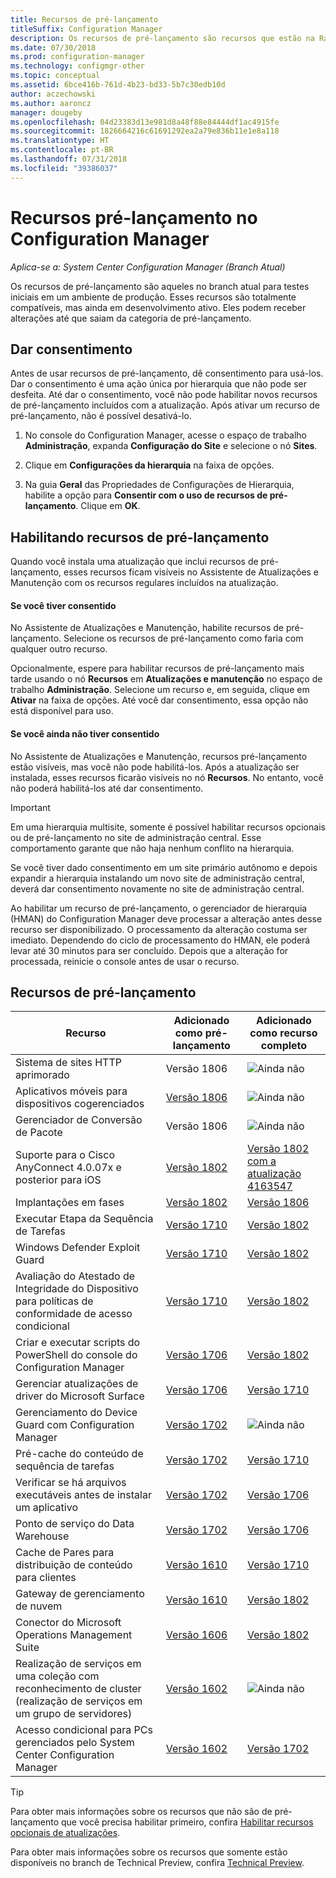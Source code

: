 ```yaml
---
title: Recursos de pré-lançamento
titleSuffix: Configuration Manager
description: Os recursos de pré-lançamento são recursos que estão na Ramificação atual para testes iniciais em um ambiente de produção.
ms.date: 07/30/2018
ms.prod: configuration-manager
ms.technology: configmgr-other
ms.topic: conceptual
ms.assetid: 6bce416b-761d-4b23-bd33-5b7c30edb10d
author: aczechowski
ms.author: aaroncz
manager: dougeby
ms.openlocfilehash: 04d23383d13e981d8a48f88e84444df1ac4915fe
ms.sourcegitcommit: 1826664216c61691292ea2a79e836b11e1e8a118
ms.translationtype: HT
ms.contentlocale: pt-BR
ms.lasthandoff: 07/31/2018
ms.locfileid: "39386037"
---
```

# <a name="pre-release-features-in-configuration-manager"></a>Recursos pré-lançamento no Configuration Manager

*Aplica-se a: System Center Configuration Manager (Branch Atual)*

Os recursos de pré-lançamento são aqueles no branch atual para testes iniciais em um ambiente de produção. Esses recursos são totalmente compatíveis, mas ainda em desenvolvimento ativo. Eles podem receber alterações até que saiam da categoria de pré-lançamento.



## <a name="give-consent"></a>Dar consentimento  

Antes de usar recursos de pré-lançamento, dê consentimento para usá-los. Dar o consentimento é uma ação única por hierarquia que não pode ser desfeita. Até dar o consentimento, você não pode habilitar novos recursos de pré-lançamento incluídos com a atualização. Após ativar um recurso de pré-lançamento, não é possível desativá-lo.

1. No console do Configuration Manager, acesse o espaço de trabalho **Administração**, expanda **Configuração do Site** e selecione o nó **Sites**.  

2. Clique em **Configurações da hierarquia**  na faixa de opções.  

3. Na guia **Geral** das Propriedades de Configurações de Hierarquia, habilite a opção para **Consentir com o uso de recursos de pré-lançamento**. Clique em **OK**.  



## <a name="enabling-pre-release-features"></a>Habilitando recursos de pré-lançamento

Quando você instala uma atualização que inclui recursos de pré-lançamento, esses recursos ficam visíveis no Assistente de Atualizações e Manutenção com os recursos regulares incluídos na atualização.

#### <a name="if-you-have-given-consent"></a>Se você tiver consentido
No Assistente de Atualizações e Manutenção, habilite recursos de pré-lançamento. Selecione os recursos de pré-lançamento como faria com qualquer outro recurso.     

Opcionalmente, espere para habilitar recursos de pré-lançamento mais tarde usando o nó **Recursos** em **Atualizações e manutenção** no espaço de trabalho **Administração**. Selecione um recurso e, em seguida, clique em **Ativar** na faixa de opções. Até você dar consentimento, essa opção não está disponível para uso.

#### <a name="if-you-havent-given-consent"></a>Se você ainda não tiver consentido
No Assistente de Atualizações e Manutenção, recursos pré-lançamento estão visíveis, mas você não pode habilitá-los. Após a atualização ser instalada, esses recursos ficarão visíveis no nó **Recursos**. No entanto, você não poderá habilitá-los até dar consentimento.


> [!Important]  
> Em uma hierarquia multisite, somente é possível habilitar recursos opcionais ou de pré-lançamento no site de administração central. Esse comportamento garante que não haja nenhum conflito na hierarquia. <!--507197-->  
> 
> Se você tiver dado consentimento em um site primário autônomo e depois expandir a hierarquia instalando um novo site de administração central, deverá dar consentimento novamente no site de administração central.  

Ao habilitar um recurso de pré-lançamento, o gerenciador de hierarquia (HMAN) do Configuration Manager deve processar a alteração antes desse recurso ser disponibilizado. O processamento da alteração costuma ser imediato. Dependendo do ciclo de processamento do HMAN, ele poderá levar até 30 minutos para ser concluído. Depois que a alteração for processada, reinicie o console antes de usar o recurso.



## <a name="pre-release-features"></a>Recursos de pré-lançamento

<!--Note/tip for target article

> [!Note]  
> In this version of Configuration Manager, <feature name> is a pre-release feature. To enable it, see [Pre-release features](/sccm/core/servers/manage/pre-release-features).  


> [!Tip]  
> This feature was first introduced in version 1702 as a [pre-release feature](/sccm/core/servers/manage/pre-release-features). Beginning with version 1706, this feature is no longer a pre-release feature.  

-->


| Recurso          | Adicionado como pré-lançamento | Adicionado como recurso completo |  
|------------------|----------------------|-------------------------|
| Sistema de sites HTTP aprimorado<!--1356889,1358228-->|Versão 1806|![Ainda não](media/red_x.png)|
| Aplicativos móveis para dispositivos cogerenciados<!--1357892-->|[Versão 1806](/sccm/core/clients/manage/co-management-switch-workloads#workloads-able-to-be-transitioned-to-intune)|![Ainda não](media/red_x.png)|
| Gerenciador de Conversão de Pacote<!--1357861-->|Versão 1806|![Ainda não](media/red_x.png)|
| Suporte para o Cisco AnyConnect 4.0.07x e posterior para iOS<!--1357393-->|[Versão 1802](/sccm/mdm/deploy-use/create-vpn-profiles)| [Versão 1802 com a atualização 4163547](/sccm/mdm/deploy-use/create-vpn-profiles) |
| Implantações em fases<!--1356837-->|[Versão 1802](/sccm/osd/deploy-use/create-phased-deployment-for-task-sequence)|[Versão 1806](/sccm/osd/deploy-use/create-phased-deployment-for-task-sequence)|
| Executar Etapa da Sequência de Tarefas <!-- 1261338 --> |  [Versão 1710](/sccm/osd/understand/task-sequence-steps#child-task-sequence) |[Versão 1802](/sccm/osd/deploy-use/manage-task-sequences-to-automate-tasks#add-child-task-sequences-to-a-task-sequence)|
| Windows Defender Exploit Guard <!-- 1355468 --> |  [Versão 1710](/sccm/protect/deploy-use/create-deploy-exploit-guard-policy) |[Versão 1802](/sccm/protect/deploy-use/create-deploy-exploit-guard-policy)|
| Avaliação do Atestado de Integridade do Dispositivo para políticas de conformidade de acesso condicional <!-- 1235616 --> |  [Versão 1710](/sccm/mdm/deploy-use/manage-access-to-o365-services-for-pcs-managed-by-sccm) |[Versão 1802](/sccm/mdm/deploy-use/manage-access-to-o365-services-for-pcs-managed-by-sccm)|
| Criar e executar scripts do PowerShell do console do Configuration Manager <!-- 1236459 --> |  [Versão 1706](/sccm/apps/deploy-use/create-deploy-scripts)|[Versão 1802](/sccm/apps/deploy-use/create-deploy-scripts)|
| Gerenciar atualizações de driver do Microsoft Surface <!-- 1098490 --> |  [Versão 1706](/sccm/sum/get-started/configure-classifications-and-products) | [Versão 1710](/sccm/sum/get-started/configure-classifications-and-products)|
| Gerenciamento do Device Guard com Configuration Manager <!-- 1319346 --> |  [Versão 1702](/sccm/protect/deploy-use/use-device-guard-with-configuration-manager)|![Ainda não](media/red_x.png)|
| Pré-cache do conteúdo de sequência de tarefas <!-- 1021244 --> |  [Versão 1702](/sccm/osd/deploy-use/create-a-task-sequence-to-upgrade-an-operating-system#configure-pre-cache-content) | [Versão 1710](/sccm/osd/deploy-use/create-a-task-sequence-to-upgrade-an-operating-system#configure-pre-cache-content)|
| Verificar se há arquivos executáveis antes de instalar um aplicativo <!-- 1284624 --> |   [Versão 1702](/sccm/apps/deploy-use/deploy-applications#how-to-check-for-running-executable-files-before-installing-an-application) |[Versão 1706](/sccm/apps/deploy-use/deploy-applications#how-to-check-for-running-executable-files-before-installing-an-application)|
| Ponto de serviço do Data Warehouse <!-- 1277922 --> |  [Versão 1702](/sccm/core/servers/manage/data-warehouse) |[Versão 1706](/sccm/core/servers/manage/data-warehouse)|
| Cache de Pares para distribuição de conteúdo para clientes <!-- 1101436 --> |  [Versão 1610](/sccm/core/plan-design/hierarchy/client-peer-cache) | [Versão 1710](/sccm/core/plan-design/hierarchy/client-peer-cache)|
| Gateway de gerenciamento de nuvem <!-- 1101764 --> |  [Versão 1610](/sccm/core/clients/manage/plan-cloud-management-gateway) |[Versão 1802](/sccm/core/clients/manage/plan-cloud-management-gateway)|
| Conector do Microsoft Operations Management Suite <!-- 1236739 --> | [Versão 1606](/sccm/core/clients/manage/sync-data-microsoft-operations-management-suite) |[Versão 1802](/sccm/core/clients/manage/sync-data-microsoft-operations-management-suite)|
| Realização de serviços em uma coleção com reconhecimento de cluster (realização de serviços em um grupo de servidores) <!-- 1081776 --> | [Versão 1602](/sccm/core/get-started/capabilities-in-technical-preview-1605#BKMK_ServerGroups)|![Ainda não](media/red_x.png)|
| Acesso condicional para PCs gerenciados pelo System Center Configuration Manager <!--  --> | [Versão 1602](/sccm/mdm/deploy-use/manage-access-to-o365-services-for-pcs-managed-by-sccm)     | [Versão 1702](/sccm/mdm/deploy-use/manage-access-to-o365-services-for-pcs-managed-by-sccm)                     |
<!--Image used = ![Not yet](media/red_x.png) -->

> [!Tip]  
> Para obter mais informações sobre os recursos que não são de pré-lançamento que você precisa habilitar primeiro, confira [Habilitar recursos opcionais de atualizações](/sccm/core/servers/manage/install-in-console-updates#bkmk_options).  
> 
> Para obter mais informações sobre os recursos que somente estão disponíveis no branch de Technical Preview, confira [Technical Preview](/sccm/core/get-started/technical-preview).  
